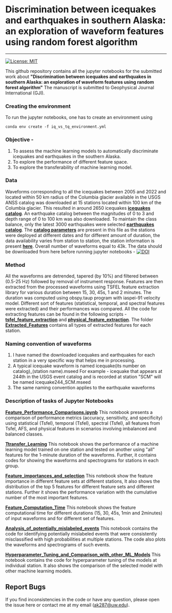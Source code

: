 
# Discrimination between icequakes and earthquakes in southern Alaska: an exploration of waveform features using random forest algorithm

---
[![License: MIT](https://img.shields.io/badge/License-MIT-yellow.svg)](https://opensource.org/licenses/MIT)

This github repository contains all the jupyter notebooks for the submitted work about **"Discrimination between icequakes and earthquakes in southern Alaska: an exploration of waveform features using random forest algorithm"**
The manuscript is submitted to Geophysical Journal International (GJI). 


### Creating the environment
To run the jupyter notebooks, one has to create an environment using 

```
conda env create -f iq_vs_tq_environment.yml
```

### Objective - 
1) To assess the machine learning models to automatically discriminate icequakes and earthquakes in the southern Alaska.
2) To explore the performance of different feature space. 
3) To explore the transferability of machine learning model. 

### Data 
Waveforms corresponding to all the icequakes between 2005 and 2022 and located within 50 km radius of the Columbia glacier available in the USGS ANSS catalog was downloaded at 15 stations located within 100 km of the Columbia glacier. This resulted in around 2650 icequakes **[icequakes catalog](https://github.com/Akashkharita/Kharita_et_al_2024_Icequakes/blob/c402e46c7c38510afa3cb4cac58e4ad8815404bf/Catalogs/icequakes_catalog.csv)**. An earthquake catalog between the magnitudes of 0 to 3 and depth range of 0 to 100 km was also downloaded. To maintain the class balance, only the latest 3000 earthquakes were selected **[earthquakes catalog](https://github.com/Akashkharita/Kharita_et_al_2024_Icequakes/blob/c402e46c7c38510afa3cb4cac58e4ad8815404bf/Catalogs/earthquakes_catalog.csv)**. The **[catalog parameters](https://github.com/Akashkharita/Kharita_et_al_2024_Icequakes/blob/23469bf6cf58d8992332d892c13eddef4dcaf445/Catalogs/catalog_parameters.txt)** are present in this file  as the stations were deployed at different dates and for different amount of duration, the data availability varies from station to station, the station information is present **[here](https://github.com/Akashkharita/Kharita_et_al_2024_Icequakes/blob/c402e46c7c38510afa3cb4cac58e4ad8815404bf/Catalogs/gmap-stations.txt)**. Overall number of waveforms equal to 43k. The data should be downloaded from here before running jupyter notebooks - [![DOI](https://zenodo.org/badge/DOI/10.5281/zenodo.7523349.svg)](https://doi.org/10.5281/zenodo.7523349)

### Method 

All the waveforms are detrended, tapered (by 10%) and filtered between (0.5-25 Hz) followed by removal of instrument response. Features are then extracted from the processed waveforms using TSFEL feature extraction library for various duration between 15, 30, 45s, 1 and 2 minutes. The duration was computed using obspy.taup program with iaspei-91 velocity model. Different sort of features (statistical, temporal, and spectral features were extracted) and their performances was compared. All the code for extracting features can be found in the following scripts - **[tsfel_feature_extraction](https://github.com/Akashkharita/Kharita_et_al_2024_Icequakes/blob/ef3434b0cff4502dc5c8665da577d103909fe251/Feature_Extraction_Scripts/Tsfel_feature_extraction.py)** and **[physical_feature_extraction](https://github.com/Akashkharita/Kharita_et_al_2024_Icequakes/blob/ef3434b0cff4502dc5c8665da577d103909fe251/Feature_Extraction_Scripts/Physical_Feature_Extraction.py)**. The folder **[Extracted_Features](https://github.com/Akashkharita/Kharita_et_al_2024_Icequakes/tree/ef3434b0cff4502dc5c8665da577d103909fe251/Extracted_Features)** contains all types of extracted features for each station. 



### Naming convention of waveforms

1) I have named the downloaded icequakes and earthquakes for each station in a very specific way that helps me in processing. 
2) A typical icequake waveform is named icequake(its number on catalog)_(station name).mseed
   For example - icequake that appears at 244th in the USGS event catalog and is recorded at station "SCM" will be named icequake244_SCM.mseed
3) The same naming convention applies to the earthquake waveforms

 
### Description of tasks of Jupyter Notebooks

**[Feature_Performance_Comparisons.ipynb](https://github.com/Akashkharita/Kharita_et_al_2024_Icequakes/blob/6f6a027adc2b9086d55ee1f3db4b65e53b89284f/Notebooks/Feature_Performance_Comparisons.ipynb)**
This notebook presents a comparison of performance metrics (accuracy, sensitivity, and specificity) using statistical (Tsfel), temporal (Tsfel), spectral (Tsfel), all features from Tsfel, AFS, and physical features in scenarios involving imbalanced and balanced classes. 

**[Ttransfer_Learning](https://github.com/Akashkharita/Kharita_et_al_2024_Icequakes/blob/6f6a027adc2b9086d55ee1f3db4b65e53b89284f/Notebooks/Transfer_Learning.ipynb)**
This notebook shows the performance of a machine learning model trained on one station and tested on another using "all" features for the 1-minute duration of the waveforms. Further, it contains codes for showing the waveforms and spectrograms for stations in each group. 

**[Feature_importances_and_selection](https://github.com/Akashkharita/Kharita_et_al_2024_Icequakes/blob/6f6a027adc2b9086d55ee1f3db4b65e53b89284f/Notebooks/Feature_importances_and_selection.ipynb)**
This notebook show the feature importance in different feature sets at different stations, It also shows the distribution of the top 5 features for different feature sets and different stations. Further it shows the performance variation with the cumulative number of the most important features.  

**[Feature_Computation_Time](https://github.com/Akashkharita/Kharita_et_al_2024_Icequakes/blob/6f6a027adc2b9086d55ee1f3db4b65e53b89284f/Notebooks/Feature_Computation_Time.ipynb)**
This notebook shows the feature computational time for different durations (15, 30, 45s, 1min and 2minutes) of input waveforms and for different set of features.

**[Analysis_of_potentially_mislabeled_events](https://github.com/Akashkharita/Kharita_et_al_2024_Icequakes/blob/6f6a027adc2b9086d55ee1f3db4b65e53b89284f/Notebooks/Analysis_of_potentially_mislabeled_events.ipynb)**
This notebook contains the code for identifying potentially mislabeled events that were consistently misclassified with high probabilities at multiple stations. The code also plots the waveforms and spectrograms of such events. 


**[Hyperparameter_Tuning_and_Comparison_with_other_ML_Models](https://github.com/Akashkharita/Kharita_et_al_2024_Icequakes/blob/6f6a027adc2b9086d55ee1f3db4b65e53b89284f/Notebooks/Hyperparameter_Tuning_and_Comparison_with_other_ML_Models.ipynb)**
This notebook contains the code for hyperparameter tuning of the models at individual station. It also shows the comparison of the selected model with other machine learning models. 


## Report Bugs
If you find inconsistencies in the code or have any question, please open the issue here or contact me at my email (ak287@uw.edu).


